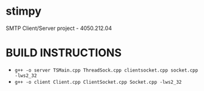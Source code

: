 stimpy
======

SMTP Client/Server project - 4050.212.04


BUILD INSTRUCTIONS
=====
* ```g++ -o server TSMain.cpp ThreadSock.cpp clientsocket.cpp socket.cpp -lws2_32```
* ```g++ -o client Client.cpp ClientSocket.cpp Socket.cpp -lws2_32```

